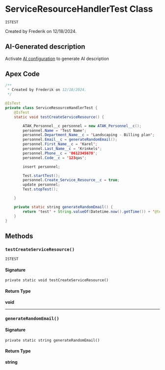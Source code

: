 # ServiceResourceHandlerTest Class

`ISTEST`

Created by Frederik on 12/18/2024.

## AI-Generated description

Activate [AI configuration](https://sfdx-hardis.cloudity.com/salesforce-ai-setup/) to generate AI description

## Apex Code

```java
/**
 * Created by Frederik on 12/18/2024.
 */

@IsTest
private class ServiceResourceHandlerTest {
    @IsTest
    static void testCreateServiceResource() {

        ATAK_Personnel__c personnel = new ATAK_Personnel__c();
        personnel.Name = 'Test Name';
        personnel.Department_Name__c = 'Landscaping - Billing plan';
        personnel.Email__c = generateRandomEmail();
        personnel.First_Name__c = 'Karel';
        personnel.Last_Name__c = 'Krinkels';
        personnel.Phone__c = '0612345678';
        personnel.Code__c = '123qas';

        insert personnel;

        Test.startTest();
        personnel.Create_Service_Resource__c = true;
        update personnel;
        Test.stopTest();

    }

    private static string generateRandomEmail() {
        return 'test' + String.valueOf(Datetime.now().getTime()) + '@testkrinkels.com';
    }
}
```

## Methods
### `testCreateServiceResource()`

`ISTEST`

#### Signature
```apex
private static void testCreateServiceResource()
```

#### Return Type
**void**

---

### `generateRandomEmail()`

#### Signature
```apex
private static string generateRandomEmail()
```

#### Return Type
**string**